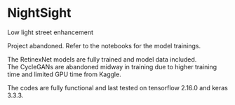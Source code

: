 # NightSight
Low light street enhancement

Project abandoned. Refer to the notebooks for the model trainings.

The RetinexNet models are fully trained and model data included.\
The CycleGANs are abandoned midway in training due to higher training time and limited GPU time from Kaggle. 

The codes are fully functional and last tested on tensorflow 2.16.0 and keras 3.3.3.
